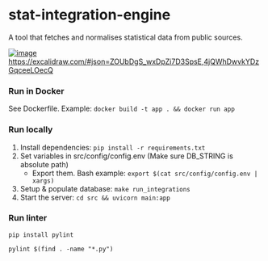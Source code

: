 # stat-integration-engine

A tool that fetches and normalises statistical data from public sources.

[![image](https://github.com/statbase/stat-integration-engine/assets/38020265/679d90a5-9193-4738-b2f2-056a089815c6)](https://excalidraw.com/#json=ZOUbDgS_wxDpZi7D3SpsE,4jQWhDwvkYDzGqceeLOecQ)https://excalidraw.com/#json=ZOUbDgS_wxDpZi7D3SpsE,4jQWhDwvkYDzGqceeLOecQ

### Run in Docker
See Dockerfile. Example: 
`docker build -t app . && docker run app`

### Run locally
1. Install dependencies: `pip install -r requirements.txt`
2. Set variables in src/config/config.env (Make sure DB_STRING is absolute path)
   - Export them. Bash example: `export $(cat src/config/config.env | xargs)`
3. Setup & populate database: `make run_integrations`
4. Start the server: `cd src && uvicorn main:app`

### Run linter
`pip install pylint`

`pylint $(find . -name "*.py")` 
